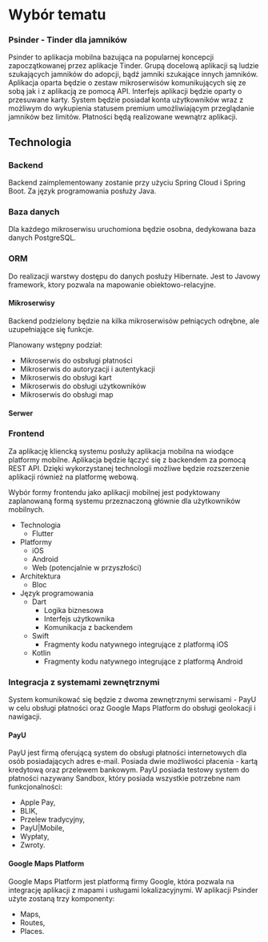 # Wybór tematu
### Psinder - Tinder dla jamników
Psinder to aplikacja mobilna bazująca na popularnej koncepcji zapoczątkowanej przez aplikacje Tinder. Grupą docelową aplikacji są ludzie szukających jamników do adopcji, bądź jamniki szukające innych jamników. Aplikacja oparta będzie o zestaw mikroserwisów komunikujących się ze sobą jak i z aplikacją ze pomocą API. Interfejs aplikacji będzie oparty o przesuwane karty. System będzie posiadał konta użytkowników wraz z możliwym do wykupienia statusem premium umożliwiającym przeglądanie jamników bez limitów. Płatności będą realizowane wewnątrz aplikacji.

## Technologia

### Backend
Backend zaimplementowany zostanie przy użyciu Spring Cloud i Spring Boot. Za język programowania posłuży Java.

### Baza danych
Dla każdego mikroserwisu uruchomiona będzie osobna, dedykowana baza danych PostgreSQL.

### ORM 
Do realizacji warstwy dostępu do danych posłuży Hibernate. Jest to Javowy framework, ktory pozwala na mapowanie obiektowo-relacyjne.

#### Mikroserwisy
Backend podzielony będzie na kilka mikroserwisów pełniących odrębne, ale uzupełniające się funkcje.

Planowany wstępny podział:
* Mikroserwis do osbsługi płatności
* Mikroserwis do autoryzacji i autentykacji
* Mikroserwis do obsługi kart
* Mikroserwis do obsługi użytkowników
* Mikroserwis do obsługi map


#### Serwer

### Frontend
Za aplikację kliencką systemu posłuży aplikacja mobilna na wiodące platformy mobilne. Aplikacja będzie łączyć się z backendem za pomocą REST API. Dzięki wykorzystanej technologii możliwe będzie rozszerzenie aplikacji również na platformę webową.

Wybór formy frontendu jako aplikacji mobilnej jest podyktowany zaplanowaną formą systemu przeznaczoną głównie dla użytkowników mobilnych.

* Technologia
  * Flutter
* Platformy
  * iOS
  * Android
  * Web (potencjalnie w przyszłości)
* Architektura
  * Bloc
* Język programowania
  * Dart
    * Logika biznesowa
    * Interfejs użytkownika
    * Komunikacja z backendem
  * Swift
    * Fragmenty kodu natywnego integrujące z platformą iOS
  * Kotlin
    * Fragmenty kodu natywnego integrujące z platformą Android
    
### Integracja z systemami zewnętrznymi
System komunikować się będzie z dwoma zewnętrznymi serwisami - PayU w celu obsługi płatności oraz Google Maps Platform do obsługi geolokacji i nawigacji.

#### PayU
PayU jest firmą oferującą system do obsługi płatności internetowych dla osób posiadających adres e-mail. Posiada dwie możliwości płacenia - kartą kredytową oraz przelewem bankowym. PayU posiada testowy system do płatności nazywany Sandbox, który posiada wszystkie potrzebne nam funkcjonalności:
* Apple Pay,
* BLIK, 
* Przelew tradycyjny,
* PayU|Mobile,
* Wypłaty,
* Zwroty.

#### Google Maps Platform
Google Maps Platform jest platformą firmy Google, która pozwala na integrację aplikacji z mapami i usługami lokalizacyjnymi. W aplikacji Psinder użyte zostaną trzy komponenty:
* Maps,
* Routes,
* Places.
